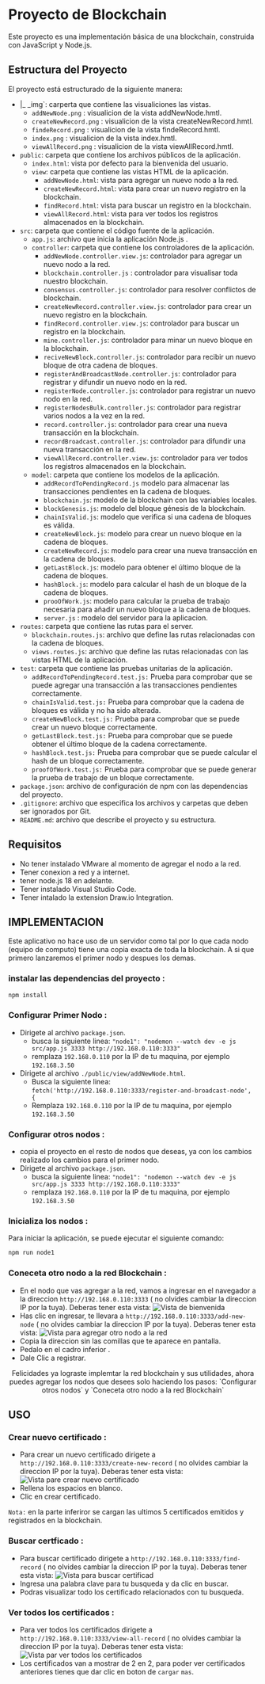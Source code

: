# Proyecto de Blockchain

Este proyecto es una implementación básica de una blockchain, construida con JavaScript y Node.js.

## Estructura del Proyecto

El proyecto está estructurado de la siguiente manera:

- |_
_img`: carperta que contiene las visualiciones las vistas.
  -  `addNewNode.png` : visualicion de la vista addNewNode.hmtl.
  -  `createNewRecord.png` : visualicion de la vista createNewRecord.hmtl.
  -  `findeRecord.png` : visualicion de la vista findeRecord.hmtl.
  -  `index.png` : visualicion de la vista index.hmtl.
  -  `viewAllRecord.png` : visualicion de la vista viewAllRecord.hmtl.
- `public`: carpeta que contiene los archivos públicos de la aplicación.
  - `index.html`: vista por defecto para la bienvenida del usuario.
  - `view`: carpeta que contiene las vistas HTML de la aplicación.
    - `addNewNode.html`: vista para agregar un nuevo nodo a la red.
    - `createNewRecord.html`: vista para crear un nuevo registro en la blockchain.
    - `findRecord.html`: vista para buscar un registro en la blockchain.
    - `viewAllRecord.html`: vista para ver todos los registros almacenados en la blockchain.
- `src`: carpeta que contiene el código fuente de la aplicación.
  - `app.js`: archivo que inicia la aplicación Node.js .
  - `controller`: carpeta que contiene los controladores de la aplicación.
    - `addNewNode.controller.view.js`: controlador para agregar un nuevo nodo a la red.
    - `blockchain.controller.js` : controlador para visualisar toda nuestro blockchain.
    - `consensus.controller.js`: controlador para resolver conflictos de blockchain.
    - `createNewRecord.controller.view.js`: controlador para crear un nuevo registro en la blockchain. 
    - `findRecord.controller.view.js`: controlador para buscar un registro en la blockchain. 
    - `mine.controller.js`: controlador para minar un nuevo bloque en la blockchain.
    - `reciveNewBlock.controller.js`: controlador para recibir un nuevo bloque de otra cadena de bloques. 
    - `registerAndBroadcastNode.controller.js`: controlador para registrar y difundir un nuevo nodo en la red.
    - `registerNode.controller.js`: controlador para registrar un nuevo nodo en la red.
    - `registerNodesBulk.controller.js`: controlador para registrar varios nodos a la vez en la red.
    - `record.controller.js`: controlador para crear una nueva transacción en la blockchain.
    - `recordBroadcast.controller.js`: controlador para difundir una nueva transacción en la red.
    - `viewAllRecord.controller.view.js`: controlador para ver todos los registros almacenados en la blockchain.
  - `model`: carpeta que contiene los modelos de la aplicación.
    - `addRecordToPendingRecord.js` modelo para almacenar las transacciones pendientes en la cadena de bloques.
    - `blockchain.js`: modelo de la blockchain con las variables locales.
    - `blockGenesis.js`: modelo del bloque génesis de la blockchain.
    - `chainIsValid.js`: modelo que verifica si una cadena de bloques es válida.
    - `createNewBlock.js`: modelo para crear un nuevo bloque en la cadena de bloques.
    - `createNewRecord.js`: modelo para crear una nueva transacción en la cadena de bloques.
    - `getLastBlock.js`: modelo para obtener el último bloque de la cadena de bloques.
    - `hashBlock.js`: modelo para calcular el hash de un bloque de la cadena de bloques.
    - `prooOfWork.js`: modelo para calcular la prueba de trabajo necesaria para añadir un nuevo bloque a la cadena de bloques.
    - `server.js` : modelo del servidor para la aplicacion.
- `routes`: carpeta que contiene las rutas para el server.
    - `blockchain.routes.js`: archivo que define las rutas relacionadas con la cadena de bloques.
    - `views.routes.js`: archivo que define las rutas relacionadas con las vistas HTML de la aplicación.
- `test`: carpeta que contiene las pruebas unitarias de la aplicación.
    - `addRecordToPendingRecord.test.js:` Prueba para comprobar que se puede agregar una transacción a las transacciones pendientes correctamente.
    - `chainIsValid.test.js:` Prueba para comprobar que la cadena de bloques es válida y no ha sido alterada.
    - `createNewBlock.test.js:` Prueba para comprobar que se puede crear un nuevo bloque correctamente.
    - `getLastBlock.test.js:` Prueba para comprobar que se puede obtener el último bloque de la cadena correctamente.
    - `hashBlock.test.js:` Prueba para comprobar que se puede calcular el hash de un bloque correctamente.
    - `proofOfWork.test.js:` Prueba para comprobar que se puede generar la prueba de trabajo de un bloque correctamente.
- `package.json`: archivo de configuración de npm con las dependencias del proyecto.
- `.gitignore`: archivo que especifica los archivos y carpetas que deben ser ignorados por Git.
- `README.md`: archivo que describe el proyecto y su estructura.

## Requisitos
- No tener instalado VMware al momento de agregar el nodo a la red.
- Tener conexion a red y a internet.
- tener node.js 18 en adelante.
- Tener instalado Visual Studio Code.
- Tener intalado la extension Draw.io Integration.


## IMPLEMENTACION
Este aplicativo no hace uso de un servidor como tal por lo que cada nodo (equipo de computo) tiene una copia exacta de toda la blockchain. A si que primero lanzaremos el primer nodo  y despues los demas. 
### instalar las dependencias del proyecto :
```bash
npm install
```
### Configurar Primer Nodo :
- Dirigete al archivo `package.json`.
  - busca la siguiente linea: `"node1": "nodemon --watch dev -e js src/app.js 3333 http://192.168.0.110:3333"`
  - remplaza `192.168.0.110` por la IP de tu maquina, por ejemplo `192.168.3.50`
- Dirigete al archivo `./public/view/addNewNode.html`.
  - Busca la siguiente linea: `fetch('http://192.168.0.110:3333/register-and-broadcast-node', {`
  - Remplaza `192.168.0.110` por la IP de tu maquina, por ejemplo `192.168.3.50`
### Configurar otros nodos : 
- copia el proyecto en el resto de nodos que deseas, ya con los cambios realizado los cambios para el primer nodo.
- Dirigete al archivo `package.json`.
  - busca la siguiente linea: `"node1": "nodemon --watch dev -e js src/app.js 3333 http://192.168.0.110:3333"`
  - remplaza `192.168.0.110` por la IP de tu maquina, por ejemplo `192.168.3.50`
### Inicializa  los nodos :
Para iniciar la aplicación, se puede ejecutar el siguiente comando:
```bash
npm run node1
```
### Coneceta otro nodo a la red Blockchain : 
- En el nodo que vas agregar a la red, vamos a ingresar en el navegador a la direccion `http://192.168.0.110:3333` ( no olvides cambiar la direccion IP por la tuya). Deberas tener esta vista:
![Vista de bienvenida](/img/index.png)
- Has clic en ingresar, te llevara a `http://192.168.0.110:3333/add-new-node` ( no olvides cambiar la direccion IP por la tuya). Deberas tener esta vista:
![Vista para agregar otro nodo a la red](/img/addNewNode.png)
- Copia la direccion sin las comillas que te aparece en pantalla.
- Pedalo en el cadro inferior .
- Dale Clic a registrar.
<center>Felicidades ya lograste implemtar la red blockchain y sus utilidades, ahora puedes agregar los nodos que  desees solo haciendo los pasos: `Configurar otros nodos` y `Coneceta otro nodo a la red Blockchain` </center>
 
## USO

### Crear nuevo certificado : 
- Para crear un nuevo certificado dirigete a `http://192.168.0.110:3333/create-new-record` ( no olvides cambiar la direccion IP por la tuya).  Deberas tener esta vista:
![Vista pare crear nuevo certificado](/img/createNewRecord.png)
- Rellena los espacios en blanco.
- Clic en crear certificado.

`Nota:` en la parte inferiror se cargan las ultimos 5 certificados emitidos y registrados en la blockchain.
### Buscar certficado : 
- Para buscar certificado dirigete a `http://192.168.0.110:3333/find-record` ( no olvides cambiar la direccion IP por la tuya).  Deberas tener esta vista:
![Vista para buscar certificad](/img/findRecord.png)
- Ingresa una palabra clave para tu busqueda y da clic en buscar.
- Podras visualizar todo los certificado relacionados con tu busqueda.

### Ver todos los certificados : 
- Para ver todos los  certificados dirigete a `http://192.168.0.110:3333/view-all-record` ( no olvides cambiar la direccion IP por la tuya).  Deberas tener esta vista:
![Vista par ver todos los certificados](/img/viewAllRecord.png)
- Los certificados van a mostrar de 2 en 2, para poder ver certificados anteriores tienes que dar clic en boton de `cargar` `mas`.